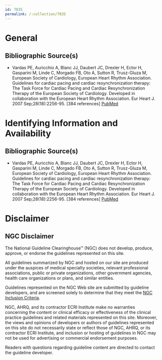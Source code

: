 ```yaml
---
id: 7835
permalink: /:collection/7835
---
```


# General

## Bibliographic Source(s)

- Vardas PE, Auricchio A, Blanc JJ, Daubert JC, Drexler H, Ector H, Gasparini M, Linde C, Morgado FB, Oto A, Sutton R, Trusz-Gluza M, European Society of Cardiology, European Heart Rhythm Association. Guidelines for cardiac pacing and cardiac resynchronization therapy: The Task Force for Cardiac Pacing and Cardiac Resynchronization Therapy of the European Society of Cardiology. Developed in collaboration with the European Heart Rhythm Association. Eur Heart J. 2007 Sep;28(18):2256-95. [384 references] [ PubMed ](http://www.ncbi.nlm.nih.gov/entrez/query.fcgi?cmd=Retrieve&db=pubmed&dopt=Abstract&list_uids=17726042)

# Identifying Information and Availability

## Bibliographic Source(s)

- Vardas PE, Auricchio A, Blanc JJ, Daubert JC, Drexler H, Ector H, Gasparini M, Linde C, Morgado FB, Oto A, Sutton R, Trusz-Gluza M, European Society of Cardiology, European Heart Rhythm Association. Guidelines for cardiac pacing and cardiac resynchronization therapy: The Task Force for Cardiac Pacing and Cardiac Resynchronization Therapy of the European Society of Cardiology. Developed in collaboration with the European Heart Rhythm Association. Eur Heart J. 2007 Sep;28(18):2256-95. [384 references] [ PubMed ](http://www.ncbi.nlm.nih.gov/entrez/query.fcgi?cmd=Retrieve&db=pubmed&dopt=Abstract&list_uids=17726042)

# Disclaimer

## NGC Disclaimer

The National Guideline Clearinghouse™ (NGC) does not develop, produce, approve, or endorse the guidelines represented on this site.

All guidelines summarized by NGC and hosted on our site are produced under the auspices of medical specialty societies, relevant professional associations, public or private organizations, other government agencies, health care organizations or plans, and similar entities.

Guidelines represented on the NGC Web site are submitted by guideline developers, and are screened solely to determine that they meet the [NGC Inclusion Criteria](/help-and-about/summaries/inclusion-criteria).

NGC, AHRQ, and its contractor ECRI Institute make no warranties concerning the content or clinical efficacy or effectiveness of the clinical practice guidelines and related materials represented on this site. Moreover, the views and opinions of developers or authors of guidelines represented on this site do not necessarily state or reflect those of NGC, AHRQ, or its contractor ECRI Institute, and inclusion or hosting of guidelines in NGC may not be used for advertising or commercial endorsement purposes.

Readers with questions regarding guideline content are directed to contact the guideline developer.

